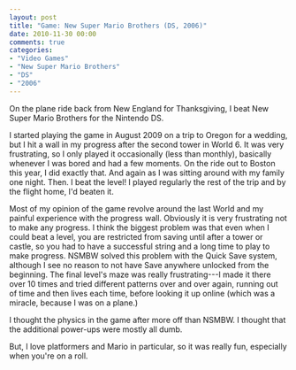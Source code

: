 ```yaml
---
layout: post
title: "Game: New Super Mario Brothers (DS, 2006)"
date: 2010-11-30 00:00
comments: true
categories:
- "Video Games"
- "New Super Mario Brothers"
- "DS"
- "2006"
---
```


On the plane ride back from New England for Thanksgiving, I beat
New Super Mario Brothers for the Nintendo DS.

I started playing the game in August 2009 on a trip to Oregon
for a wedding, but I hit a wall in my progress after the second
tower in World 6. It was very frustrating, so I only played it
occasionally (less than monthly), basically whenever I was bored
and had a few moments. On the ride out to Boston this year, I did
exactly that. And again as I was sitting around with my family one
night. Then. I beat the level! I played regularly the rest of the
trip and by the flight home, I'd beaten it.

Most of my opinion of the game revolve around the last World
and my painful experience with the progress wall. Obviously it is
very frustrating not to make any progress. I think the biggest
problem was that even when I could beat a level, you are
restricted from saving until after a tower or castle, so you had
to have a successful string and a long time to play to make
progress. NSMBW solved this problem with the Quick Save system,
although I see no reason to not have Save anywhere unlocked from
the beginning. The final level's maze was really frustrating---I
made it there over 10 times and tried different patterns over and
over again, running out of time and then lives each time, before
looking it up online (which was a miracle, because I was on a
plane.)

I thought the physics in the game after more off than NSMBW. I
thought that the additional power-ups were mostly all dumb.

But, I love platformers and Mario in particular, so it was
really fun, especially when you're on a roll.
